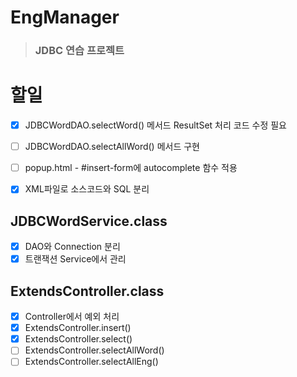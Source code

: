 # **EngManager**
> ### JDBC 연습 프로젝트

# 할일

- [x] JDBCWordDAO.selectWord() 메서드 ResultSet 처리 코드 수정 필요
- [ ] JDBCWordDAO.selectAllWord() 메서드 구현
- [ ] popup.html - #insert-form에 autocomplete 함수 적용 
- [x] XML파일로 소스코드와 SQL 분리


## JDBCWordService.class
- [x] DAO와 Connection 분리
- [x] 트랜잭션 Service에서 관리

## ExtendsController.class
- [x] Controller에서 예외 처리
- [x] ExtendsController.insert()
- [x] ExtendsController.select()
- [ ] ExtendsController.selectAllWord()
- [ ] ExtendsController.selectAllEng()